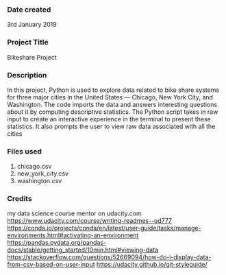 ### Date created
3rd January 2019

### Project Title
Bikeshare Project

### Description
In this project, Python is used to explore data related to bike share systems for three major cities in the United States — Chicago, New York City, and Washington. The code imports the data and answers interesting questions about it by computing descriptive statistics. The Python script  takes in raw input to create an interactive experience in the terminal to present these statistics. It also prompts the user to view raw data associated with all the cities

### Files used
1. chicago.csv
1. new_york_city.csv
1. washington.csv

### Credits

my data science course mentor on udacity.com
https://www.udacity.com/course/writing-readmes--ud777
https://conda.io/projects/conda/en/latest/user-guide/tasks/manage-environments.html#activating-an-environment
https://pandas.pydata.org/pandas-docs/stable/getting_started/10min.html#viewing-data
https://stackoverflow.com/questions/52669094/how-do-i-display-data-from-csv-based-on-user-input
https://udacity.github.io/git-styleguide/
